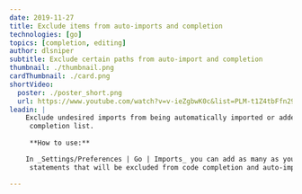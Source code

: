 ```yaml
---
date: 2019-11-27
title: Exclude items from auto-imports and completion
technologies: [go]
topics: [completion, editing]
author: dlsniper
subtitle: Exclude certain paths from auto-import and completion
thumbnail: ./thumbnail.png
cardThumbnail: ./card.png
shortVideo:
  poster: ./poster_short.png
  url: https://www.youtube.com/watch?v=v-ieZgbwK0c&list=PLM-t1Z4tbFfn291KlSOQE_ulCAyzXO3uA
leadin: |
    Exclude undesired imports from being automatically imported or added to
     completion list.
     
     **How to use:**

    In _Settings/Preferences | Go | Imports_ you can add as many as you want import 
     statements that will be excluded from code completion and auto-import.

---
```

